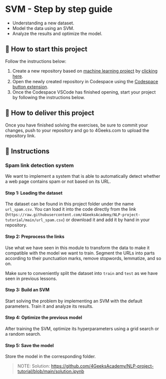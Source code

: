 <!-- hide -->
# SVM - Step by step guide
<!-- endhide -->

- Understanding a new dataset.
- Model the data using an SVM.
- Analyze the results and optimize the model.

## 🌱  How to start this project

Follow the instructions below:

1. Create a new repository based on [machine learning project](https://github.com/4GeeksAcademy/machine-learning-python-template/generate) by [clicking here](https://github.com/4GeeksAcademy/machine-learning-python-template).
2. Open the newly created repository in Codespace using the [Codespace button extension](https://docs.github.com/en/codespaces/developing-in-codespaces/creating-a-codespace-for-a-repository#creating-a-codespace-for-a-repository).
3. Once the Codespace VSCode has finished opening, start your project by following the instructions below.

## 🚛 How to deliver this project

Once you have finished solving the exercises, be sure to commit your changes, push to your repository and go to 4Geeks.com to upload the repository link.

## 📝 Instructions

### Spam link detection system

We want to implement a system that is able to automatically detect whether a web page contains spam or not based on its URL.

#### Step 1: Loading the dataset

The dataset can be found in this project folder under the name `url_spam.csv`. You can load it into the code directly from the link (`https://raw.githubusercontent.com/4GeeksAcademy/NLP-project-tutorial/main/url_spam.csv`) or download it and add it by hand in your repository.

#### Step 2: Preprocess the links

Use what we have seen in this module to transform the data to make it compatible with the model we want to train. Segment the URLs into parts according to their punctuation marks, remove stopwords, lemmatize, and so on.

Make sure to conveniently split the dataset into `train` and `test` as we have seen in previous lessons.

#### Step 3: Build an SVM

Start solving the problem by implementing an SVM with the default parameters. Train it and analyze its results.

#### Step 4: Optimize the previous model

After training the SVM, optimize its hyperparameters using a grid search or a random search.

#### Step 5: Save the model

Store the model in the corresponding folder.

> NOTE: Solution: https://github.com/4GeeksAcademy/NLP-project-tutorial/blob/main/solution.ipynb